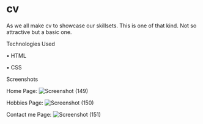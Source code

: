 # cv
As we all make cv to showcase our skillsets. This is one of that kind. Not so attractive but a basic one.


Technologies Used

• HTML

• CSS

Screenshots

Home Page:
![Screenshot (149)](https://user-images.githubusercontent.com/87437738/148554256-2527facb-bcf9-4a91-972d-1eb025b3df57.png)

Hobbies Page:
![Screenshot (150)](https://user-images.githubusercontent.com/87437738/148554345-ada393f9-63c8-4f0d-933b-d25e6bae2423.png)

Contact me Page:
![Screenshot (151)](https://user-images.githubusercontent.com/87437738/148554389-3a58759b-ac67-49b4-a5ac-25400a2aafb8.png)
